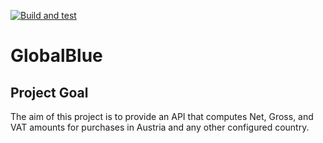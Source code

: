 [![Build and test](https://github.com/tibor-horvath/GlobalBlue/actions/workflows/dotnet.yml/badge.svg)](https://github.com/tibor-horvath/GlobalBlue/actions/workflows/dotnet.yml)

# GlobalBlue

## Project Goal

The aim of this project is to provide an API that computes Net, Gross, and VAT amounts for purchases in Austria and any other configured country.